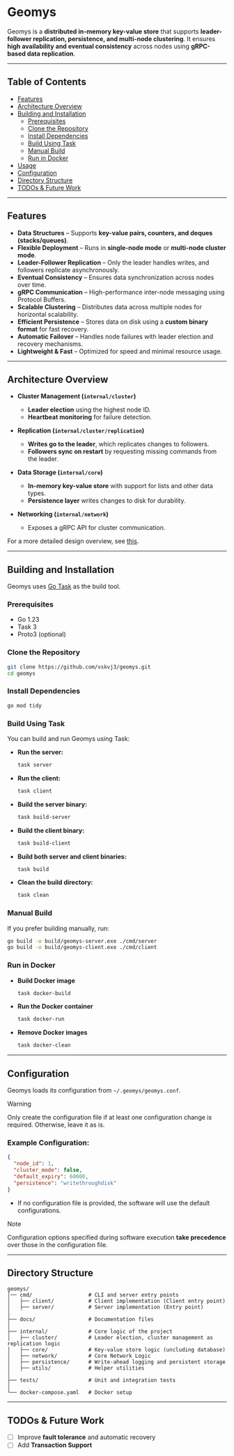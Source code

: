 # **Geomys**  
Geomys is a **distributed in-memory key-value store** that supports **leader-follower replication, persistence, and multi-node clustering**. It ensures **high availability and eventual consistency** across nodes using **gRPC-based data replication**.  

---

## **Table of Contents**  
- [Features](#features)  
- [Architecture Overview](#architecture-overview)  
- [Building and Installation](#building-and-installation)  
  - [Prerequisites](#prerequisites)  
  - [Clone the Repository](#clone-the-repository)  
  - [Install Dependencies](#install-dependencies)  
  - [Build Using Task](#build-using-task)  
  - [Manual Build](#manual-build)  
  - [Run in Docker](#run-in-docker)  
- [Usage](docs/Usage.md)
- [Configuration](#configuration)  
- [Directory Structure](#directory-structure)  
- [TODOs & Future Work](#todos--future-work)  

---

## **Features**  
- **Data Structures** – Supports **key-value pairs, counters, and deques (stacks/queues)**.  
- **Flexible Deployment** – Runs in **single-node mode** or **multi-node cluster mode**.  
- **Leader-Follower Replication** – Only the leader handles writes, and followers replicate asynchronously.  
- **Eventual Consistency** – Ensures data synchronization across nodes over time.  
- **gRPC Communication** – High-performance inter-node messaging using Protocol Buffers.  
- **Scalable Clustering** – Distributes data across multiple nodes for horizontal scalability.  
- **Efficient Persistence** – Stores data on disk using a **custom binary format** for fast recovery.  
- **Automatic Failover** – Handles node failures with leader election and recovery mechanisms.  
- **Lightweight & Fast** – Optimized for speed and minimal resource usage.  

---

## **Architecture Overview**  

- **Cluster Management (`internal/cluster`)**  
  - **Leader election** using the highest node ID.  
  - **Heartbeat monitoring** for failure detection.  

- **Replication (`internal/cluster/replication`)**  
  - **Writes go to the leader**, which replicates changes to followers.  
  - **Followers sync on restart** by requesting missing commands from the leader.  

- **Data Storage (`internal/core`)**  
  - **In-memory key-value store** with support for lists and other data types.  
  - **Persistence layer** writes changes to disk for durability.  

- **Networking (`internal/network`)**  
  - Exposes a gRPC API for cluster communication.  

For a more detailed design overview, see [this](docs/Design.md).  

---

## **Building and Installation**  
Geomys uses [Go Task](https://taskfile.dev/) as the build tool.  

### **Prerequisites**  
- Go 1.23  
- Task 3  
- Proto3 (optional)  

### **Clone the Repository**  
```sh
git clone https://github.com/vskvj3/geomys.git
cd geomys
```  

### **Install Dependencies**  
```sh
go mod tidy
```  

### **Build Using Task**  
You can build and run Geomys using Task:  

- **Run the server:**  
  ```sh
  task server
  ```  

- **Run the client:**  
  ```sh
  task client
  ```  

- **Build the server binary:**  
  ```sh
  task build-server
  ```  

- **Build the client binary:**  
  ```sh
  task build-client
  ```  

- **Build both server and client binaries:**  
  ```sh
  task build
  ```  

- **Clean the build directory:**  
  ```sh
  task clean
  ```  

### **Manual Build**  
If you prefer building manually, run:  
```sh
go build -o build/geomys-server.exe ./cmd/server
go build -o build/geomys-client.exe ./cmd/client
```  

### **Run in Docker**  
- **Build Docker image**  
  ```sh
  task docker-build
  ```  
- **Run the Docker container**  
  ```sh
  task docker-run
  ```  
- **Remove Docker images**  
  ```sh
  task docker-clean
  ```  

--- 

## **Configuration**  

Geomys loads its configuration from `~/.geomys/geomys.conf`.  

> [!Warning]
> Only create the configuration file if at least one configuration change is required. Otherwise, leave it as is.  

### **Example Configuration:**  
```json
{
  "node_id": 1,
  "cluster_mode": false,
  "default_expiry": 60000,
  "persistence": "writethroughdisk"
}
```  

- If no configuration file is provided, the software will use the default configurations.  
> [!NOTE] 
> Configuration options specified during software execution **take precedence** over those in the configuration file.  

---

## **Directory Structure**  

```
geomys/
│── cmd/                  # CLI and server entry points
│   ├── client/           # Client implementation (Client entry point)
│   ├── server/           # Server implementation (Entry point)
│
├── docs/                 # Documentation files
│
├── internal/             # Core logic of the project
│   ├── cluster/          # Leader election, cluster management as replication logic
│   ├── core/             # Key-value store logic (uncluding database)
│   ├── network/          # Core Network Logic
│   ├── persistence/      # Write-ahead logging and persistent storage
│   ├── utils/            # Helper utilities
│
├── tests/                # Unit and integration tests
│
└── docker-compose.yaml   # Docker setup
```  

---

## **TODOs & Future Work**  

- [ ] Improve **fault tolerance** and automatic recovery  
- [ ] Add **Transaction Support** 
